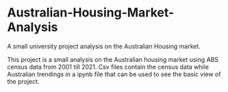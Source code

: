 # Australian-Housing-Market-Analysis
A small university project analysis on the Australian Housing market.

This project is a small analysis on the Australian housing market using ABS census data from 2001 till 2021. Csv files contain the census data while Australian trendings in a ipynb file that can be used to see the basic view of the project.

